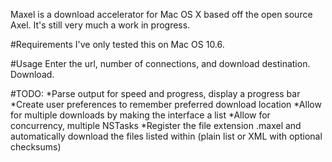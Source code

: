 Maxel is a download accelerator for Mac OS X based off the open source Axel.  It's still very much a work in progress.

#Requirements
I've only tested this on Mac OS 10.6.

#Usage
Enter the url, number of connections, and download destination.  Download.

#TODO: 
*Parse output for speed and progress, display a progress bar
*Create user preferences to remember preferred download location
*Allow for multiple downloads by making the interface a list
*Allow for concurrency, multiple NSTasks
*Register the file extension .maxel and automatically download the files listed within (plain list or XML with optional checksums)
